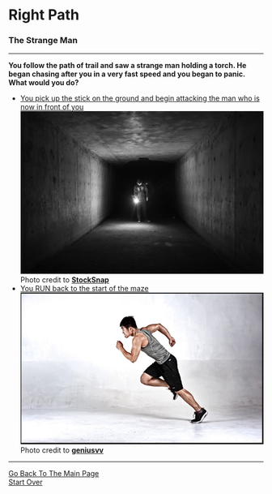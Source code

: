 # Right Path
### The Strange Man

---

**You follow the path of trail and saw a strange man holding a torch. He began chasing after you in a very fast speed and you began to panic. What would you do?**  
* [You pick up the stick on the ground and begin attacking the man who is now in front of you](strman-fight.md)  
![](strmanwlight.PNG)  
Photo credit to [**StockSnap**](https://pixabay.com/en/flashlight-dark-tunnel-underground-924099/)  
* [You RUN back to the start of the maze](../beginning/intro.md)  
![](rightrun.PNG)  
Photo credit to [**geniusvv**](https://pixabay.com/en/run-material-photography-silhouette-634702/)  

---

[Go Back To The Main Page](../README.md)  
[Start Over](../beginning/intro.md)  

